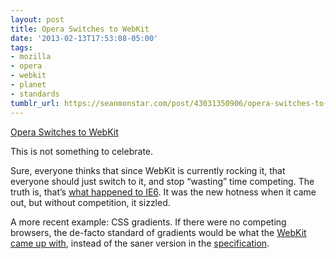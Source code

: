 ```yaml
---
layout: post
title: Opera Switches to WebKit
date: '2013-02-13T17:53:08-05:00'
tags:
- mozilla
- opera
- webkit
- planet
- standards
tumblr_url: https://seanmonstar.com/post/43031350906/opera-switches-to-webkit
---
```

[Opera Switches to WebKit](http://www.opera.com/press/releases/2013/02/13/)  

This is not something to celebrate.

Sure, everyone thinks that since WebKit is currently rocking it, that everyone should just switch to it, and stop “wasting” time competing. The truth is, that’s [what happened to IE6](http://arstechnica.com/information-technology/2012/11/microsoft-begs-web-devs-not-to-make-webkit-the-new-ie6/). It was the new hotness when it came out, but without competition, it sizzled.

A more recent example: CSS gradients. If there were no competing browsers, the de-facto standard of gradients would be what the [WebKit came up with](https://www.webkit.org/blog/175/introducing-css-gradients/), instead of the saner version in the [specification](http://dev.w3.org/csswg/css3-images/#linear-gradients).


